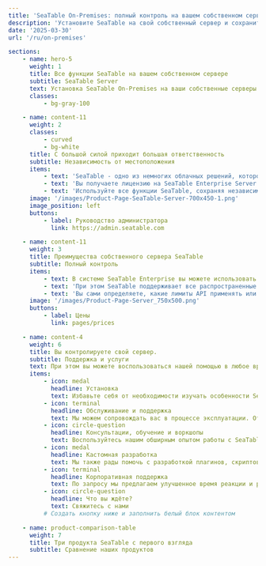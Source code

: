 ```yaml
---
title: 'SeaTable On-Premises: полный контроль на вашем собственном сервере'
description: 'Установите SeaTable на свой собственный сервер и сохраните полный контроль. Идеально подходит для компаний с высокими требованиями к защите'
date: '2025-03-30'
url: '/ru/on-premises'

sections:
    - name: hero-5
      weight: 1
      title: Все функции SeaTable на вашем собственном сервере
      subtitle: SeaTable Server
      text: Установка SeaTable On-Premises на ваши собственные серверы - это идеальное решение для компаний, которые хотят полного контроля над своими данными. Всего один экземпляр - ваша собственная инфраструктура - дает вам полный суверенитет над данными и возможность полностью адаптировать систему под ваши нужды.
      classes:
          - bg-gray-100

    - name: content-11
      weight: 2
      classes:
          - curved
          - bg-white
      title: С большой силой приходит большая ответственность
      subtitle: Независимость от местоположения
      items:
          - text: 'SeaTable - одно из немногих облачных решений, которое также доступно как on-premise решение.'
          - text: 'Вы получаете лицензию на SeaTable Enterprise Server и можете установить серверное ПО где угодно.'
          - text: 'Используйте все функции SeaTable, сохраняя независимость: вы решаете, какая поддержка вам нужна от нас.'
      image: '/images/Product-Page-SeaTable-Server-700x450-1.png'
      image_position: left
      buttons:
          - label: Руководство администратора
            link: https://admin.seatable.com

    - name: content-11
      weight: 3
      title: Преимущества собственного сервера SeaTable
      subtitle: Полный контроль
      items:
          - text: В системе SeaTable Enterprise вы можете использовать собственный URL, шаблоны, цветовые схемы, а также роли и разрешения.
          - text: 'При этом SeaTable поддерживает все распространенные методы аутентификации: SAML, OAuth, Shibboleth, Active Directory и LDAP. Возможна двухфакторная аутентификация и единый вход, поддерживаются кластерные бэкенды типа Ceph и S3.'
          - text: 'Вы сами определяете, какие лимиты API применять или не применять их вовсе.'
      image: '/images/Product-Page-Server_750x500.png'
      buttons:
          - label: Цены
            link: pages/prices

    - name: content-4
      weight: 6
      title: Вы контролируете свой сервер.
      subtitle: Поддержка и услуги
      text: При этом вы можете воспользоваться нашей помощью в любое время.
      items:
          - icon: medal
            headline: Установка
            text: Избавьте себя от необходимости изучать особенности SeaTable. Мы выполним первоначальную установку за вас.
          - icon: terminal
            headline: Обслуживание и поддержка
            text: Мы можем сопровождать вас в процессе эксплуатации. От небольших обновлений до полного обновления ОС - мы делаем всё.
          - icon: circle-question
            headline: Консультации, обучение и воркшопы
            text: Воспользуйтесь нашим обширным опытом работы с SeaTable.
          - icon: medal
            headline: Кастомная разработка
            text: Мы также рады помочь с разработкой плагинов, скриптов или шаблонов. Свяжитесь с нами.
          - icon: terminal
            headline: Корпоративная поддержка
            text: По запросу мы предлагаем улучшенное время реакции и расширенную поддержку.
          - icon: circle-question
            headline: Что вы ждёте?
            text: Свяжитесь с нами
          # Создать кнопку ниже и заполнить белый блок контентом

    - name: product-comparison-table
      weight: 7
      title: Три продукта SeaTable с первого взгляда
      subtitle: Сравнение наших продуктов
---
```

